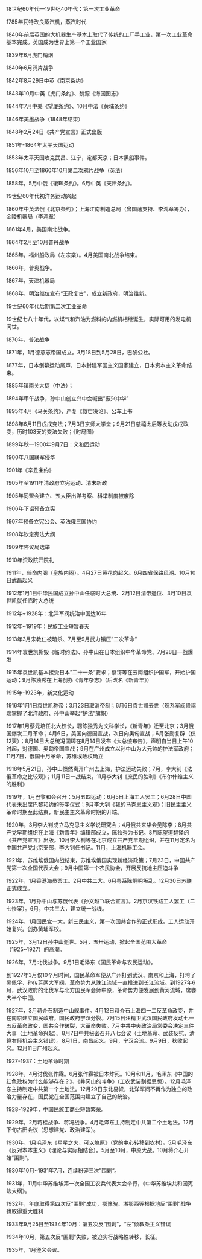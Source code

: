18世纪60年代—19世纪40年代：第一次工业革命

1785年瓦特改良蒸汽机，蒸汽时代

1840年前后英国的大机器生产基本上取代了传统的工厂手工业，第一次工业革命基本完成。英国成为世界上第一个工业国家

1839年6月虎门销烟

1840年6月鸦片战争

1842年8月29日中英《南京条约》

1843年10月中英《虎门条约》、魏源《海国图志》

1844年7月中美《望厦条约》、10月中法《黄埔条约》

1846年美墨战争（1848年结束）

1848年2月24日《共产党宣言》正式出版

1851年-1864年太平天国运动

1853年太平天国攻克武昌、江宁，定都天京；日本黑船事件。

1856年10月至1860年10月第二次鸦片战争（英法）

1858年，5月中俄《瑷珲条约》。6月中英《天津条约》。

19世纪60年代初洋务运动兴起

1860年中英法俄《北京条约》；上海江南制造总局（曾国藩支持、李鸿章筹办），金陵机器局（李鸿章）

1861年4月，美国南北战争。

1864年2月至10月普丹战争

1865年，福州船政局（左宗棠）。4月美国南北战争结束。

1866年，普奥战争。

1867年，天津机器局

1868年，明治继位宣布“王政复古”，成立新政府，明治维新。

19世纪60年代后期第二次工业革命

19世纪七八十年代，以煤气和汽油为燃料的内燃机相继诞生，实际可用的发电机问世。

1870年，普法战争

1871年，1月德意志帝国成立。3月18日到5月28日，巴黎公社。

1877年，日本倒幕运动尾声，日本封建军国主义国家建立，日本资本主义革命结束。

1885年镇南关大捷（中法）；

1894年甲午战争，孙中山创立兴中会喊出“振兴中华”

1895年4月《马关条约》、严复《救亡决论》、公车上书

1898年6月11日戊戌变法；7月3日京师大学堂；9月21日慈禧太后等发动戊戌政变，历时103天的变法失败；《时局图》

1899年秋—1900年9月7日：义和团运动

1900年八国联军侵华

1901年《辛丑条约》

1905年至1911年清政府立宪运动、清末新政

1905年同盟会建立、五大臣出洋考察、科举制度被废除

1906年下诏预备立宪

1907年预备立宪公会、英法俄三国协约

1908年钦定宪法大纲

1909年咨议局选举

1910年资政院开院礼

1911年，任命内阁（皇族内阁）。4月27日黄花岗起义。6月四省保路风潮。10月10日武昌起义

1912年1月1日中华民国成立孙中山任临时大总统、2月12日清帝退位、3月10日袁世凯就任临时大总统

1912年~1928年：北洋军阀统治中国达16年

1912年~1919年：民族工业短暂春天

1913年3月宋教仁被暗杀、7月至9月武力镇压”二次革命“

1914年袁世凯撕毁《临时约法》、孙中山在日本组织中华革命党、7月28日一战爆发

1915年袁世凯基本接受日本”二十一条“要求；蔡锷等在云南组织护国军，开始护国运动；9月陈独秀在上海创办《青年杂志》（后改名《新青年》）

1915年-1923年，新文化运动

1916年1月1日袁世凯称帝；3月23日取消帝制；6月6日袁世凯去世（皖系军阀段祺瑞掌握了北洋政府、孙中山举起“护法”旗帜）

1917年1月蔡元培任北大校长，聘陈独秀为文科学长，《新青年》迁至北京；3月俄国爆发二月革命；4月6日，美国向德国宣战，次日向奥匈宣战；6月张勋复辟（仅12天）；8月14日大总统冯国璋在8月14日发布《大总统布告》，声明自当日上午10时起，对德国、奥匈帝国宣战；9月在广州成立以孙中山为大元帅的护法军政府；11月7日，俄国十月革命，苏维埃政权确立

1918年5月21日，孙中山愤然离开广州去上海，护法运动失败；7月，李大钊《法俄革命之比较观》；11月11日一战结束，11月李大钊《庶民的胜利》《布尔什维主义的胜利》

1919年，1月巴黎和会召开；5月五四运动；6月5日上海工人罢工；6月28日中国代表未出席巴黎和约的签字仪式；9月李大钊《我的马克思主义观》；旧民主主义革命时期至此结束，新民主主义革命时期的开端。

1920年，3月李大钊成立马克思主义学说研究会；4月俄共来华会见陈李；8月共产党早期组织在上海《新青年》编辑部成立，陈独秀为书记。8月陈望道翻译的《共产党宣言》出版。10月李大钊等在北京成立共产党早期组织，并在11月定名为中国共产党北京支部，李大钊任书记。11月，上海机器工会。

1921年，苏维埃俄国内战结束，苏维埃俄国实现新经济政策；7月23日，中国共产党第一次全国代表大会；9月中国第一个农民协会，开展反抗地主压迫斗争

1922年，1月香港海员罢工。2月中共二大。6月粤系陈炯明叛乱。12月30日苏联正式成立。

1923年，1月孙中山与苏俄代表《孙文越飞联合宣言》。2月京汉铁路工人罢工（二七惨案）。6月，中共三大，建立统一战线。

1924年，1月国民党一大，新三民主义，第一次国共合作的正式形成。工人运动开始复兴。创办黄埔军校。

1925年，3月12日孙中山逝世。5月，五卅运动，掀起全国范围大革命（1925~1927）的高潮。

1926年，7月北伐战争。9月1日毛泽东《国民革命与农民运动》。

到1927年3月仅10个月时间，国民革命军便从广州打到武汉、南京和上海，打垮了吴佩孚、孙传芳两大军阀，革命势力从珠江流域一直推进到长江流域。到1927年6月，武汉政府的北伐军与北方国民军会师中原，革命势力便发展到黄河流域，席卷大半个中国。

1927年，3月蒋介石制造中山舰事件。4月12日蒋介石上海四一二反革命政变，并在南京建立国民政府，国民政府宁汉分裂。7月15日汪精卫武汉国民政府发动七一五反革命政变，国共合作破裂，大革命失败。7月中共中央政治局常委会决定三件大事（土地革命兴起）。8月7日中共秘密召开八七会议（土地革命、武装反抗、清算右倾机会主义错误）。8月1日，南昌起义。9月，宁汉合流。9月9日，秋收起义。12月11日广州起义。

1927-1937：土地革命时期

1928年，4月讨伐张作霖。6月张作霖被日本炸死。10月和11月，毛泽东《中国的红色政权为什么能够存在？》、《井冈山的斗争》（工农武装割据思想）。12月毛泽东主持制定中共第一个土地法。12月29日东北易帜，北洋军阀不再作为独立的政治力量存在，国民党在全国范围内建立了自己的统治。

1928-1929年，中国民族工商业短暂繁荣。

1929年，2月蒋桂战争、蒋冯战争。4月毛泽东主持制定中共第二个土地法。12月下旬古田会议（思想建党、政治建军）。

1930年，1月毛泽东《星星之火，可以燎原》（党的中心转移到农村）。5月毛泽东《反对本本主义》（理论与实际相结合）。5月至10月，中原大战。10月蒋介石开始”围剿“。

1930年10月~1931年7月，连续粉碎三次”围剿“。

1931年，11月中华苏维埃第一次全国工农兵代表大会举行，《中华苏维埃共和国宪法大纲》。

1932年，年底取得第四次反”围剿“成功，鄂豫皖、湘鄂西等根据地反“围剿”战争也取得重大胜利

1933年9月25日至1934年10月：第五次反“围剿”，“左”倾教条主义错误

1934年10月，第五次反“围剿”失败，被迫实行战略性转移，长征。

1935年，1月遵义会议。
